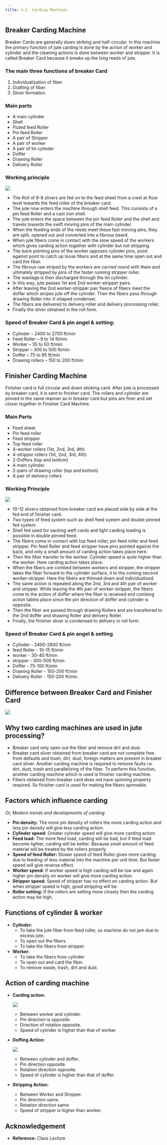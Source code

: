 ```yaml
---
title: 4.1. Carding Machines
---
```


## Breaker Carding Machine

Breaker Cards are generally down striking and half-circular. In this machine the primary function of jute carding is done by the action of worker and cylinder and the cleaning actions is done between worker and stripper. It is called Breaker Card because it breaks up the long reeds of jute.

### The main three functions of breaker Card

1.  Individualization of fiber.
2.  Drafting of fiber.
3.  Sliver formation.

### Main parts

- A main cylinder
- Shell
- Fluted feed Roller
- Pin feed Roller
- A pair of Stripper
- A pair of worker
- A pair of tin cylinder
- Doffer
- Drawing Roller
- Delivery Roller

### Working principle

![](./img/working-principle-of-breaker-carding-machine.png)

- The Roll of 6-8 slivers are fed on to the feed sheet from a creel at floor level towards the feed roller of the breaker card.
- The jute now enters the machine through shell feed. This consists of a pin feed Roller and a cast iron shell.
- The jute enters the space between the pin feed Roller and the shell and travels towards the swift moving pins of the main cylinder.
- When the feeding ends of the reeds meet these fast moving pins, they are split, opened out and converted into a fibrous beard.
- When jute fibers come in contact with the slow speed of the workers which gives carding action together with cylinder but not stripping.
- The back pointing pins of the worker opposes cylinder pins, point against point to catch up loose fibers and at the same time open out and card the fiber.
- The fibrous raw striped by the workers are carried round with them and ultimately stripped by pins of the faster running stripper roller.
- The wastage is then discharged through the tin cylinder.
- In this way, jute passes 1st and 2nd worker-stripper pairs.
- After leaving the 2nd worker-stripper pair fleece of fibers meet the doffer which stripes jute off the cylinder. Then the fibers pass through drawing Roller into V-shaped condenser.
- The fibers are delivered to delivery roller and delivery processing roller.
- Finally the sliver obtained in the roll form.

### Speed of Breaker Card & pin angel & setting:

- Cylinder – 2400 to 2700 ft/min
- Feed Roller – 9 to 14 ft/min
- Worker – 35 to 50 ft/min
- Stripper – 300 to 500 ft/min
- Doffer – 75 to 95 ft/min
- Drawing rollers – 150 to 200 ft/min

## Finisher Carding Machine

Finisher card is full circular and down sticking card. After jute is processed by breaker card, it is sent to finisher card. The rollers and cylinder are pinned in the same manner as in breaker card but pins are finer and set closer together in Finisher Card Machine.

### Main Parts

- Feed sheet
- Pin feed roller
- Feed stripper
- Top feed roller
- 4-worker rollers (1st, 2nd, 3rd, 4th)
- 4-stripper rollers (1st, 2nd, 3rd, 4th)
- 2-Doffers (top and bottom)
- A main cylinder
- 2-pairs of drawing roller (top and bottom)
- A pair of delivery rollers

### Working Principle

![](./img/working-principle-of-finisher-carding-machine.png)

- 10-12 slivers obtained from breaker card are placed side by side at the fed end of finisher card.
- Two types of feed system such as shell feed system and double pinned fed system.
- Shell fed used for sacking weft cards and light carding loading is possible in double pinned feed.
- The fibers come in contact with top feed roller, pin feed roller and feed stripper. Pin feed Roller and feed stripper have pins pointed against the back, and only a small amount of carding action takes place here.
- Then the fiber transfer to the worker. Cylinder speed is quite higher than the worker. Here carding action takes place.
- When the fibers are combed between workers and stripper, the stripper takes the fiber forward to the cylinder surface, it to the coming second worker-stripper. Here the fibers are thinned down and individualized.
- The same action is repeated along the 2nd, 3rd and 4th pair of worker and stripper. While leaving the 4th pair of worker-stripper, the fibers come to the action of doffer where the fiber is received and combing action tables place since the pin direction of doffer and cylinder is opposite.
- Then the fiber are passed through drawing Rollers and are transferred to the 2nd doffer and drawing Roller and delivery Roller.
- Finally, the finisher sliver is condensed to delivery in roll form.

### Speed of Breaker Card & pin angel & setting

- Cylinder - 2400-2800 ft/min
- feed Roller - 10-15 ft/min
- worker - 30-40 ft/min
- stripper - 300-500 ft/min
- Doffer - 75-100 ft/min
- Drawing Roller - 150-200 ft/min
- Delivery Roller - 150-200 ft/min.

## Difference between Breaker Card and Finisher Card

![](./img/breaker-card-vs-finisher-card.png)

## Why two carding machines are used in jute processing?

- Breaker card only open out the fiber and remove dirt and dust.
- Breaker card sliver obtained from breaker card are not complete free from defaults and trash, dirt, dust, foreign matters are present in breaker card sliver. Another carding machine is required to remove faults i.e. dirt, dust, trash and parallelizing of the fiber. To perform this function, another carding machine which is used is finisher carding machine.
- Fibers obtained from breaker card does not have spinning property required. So finisher card is used for making the fibers spinnable.

## Factors which influence carding

_Or, Modern trends and developments of carding_

- **Pin density:** The more pin density of rollers the more carding action and less pin density will give less carding action.
- **Cylinder speed:** Greater cylinder speed will give more carding action.
- **Feed load:** The more feed load, carding will be bad, but if feed load become lighter, carding will be better. Because small amount of feed material will be treated by the rollers properly.
- **Speed of feed Roller:** Slower speed of feed Roller gives more carding due to feeding of less material into the machine per unit time. But faster speed will give reverse effect.
- **Worker speed:** If worker speed is high carding will be low and again higher pin density on worker will give more carding action.
- **Stripper speed:** Speed of stripper has no effect on carding action. But when stripper speed is high, good stripping will be.
- **Roller setting:** If the rollers are setting more closely then the carding action may be high.

## Functions of cylinder & worker

- **Cylinder:**
  - To take the jute fiber from feed roller, so machine do not jam due to excess jute.
  - To open out the fibers.
  - To take the fibers from stripper.
- **Worker:**
  - To take the fibers from cylinder
  - To open out and card the fiber.
  - To remove waste, trash, dirt and dust.

## Action of carding machine

- **Carding action:**

  ![](./img/carding-action-cylinder-worker.png)

  - Between worker and cylinder.
  - Pin direction is opposite.
  - Direction of rotation opposite.
  - Speed of cylinder is higher than that of worker.

- **Doffing Action:**

  ![](./img/doffing-action-cylinder-doffer.png)

  - Between cylinder and doffer.
  - Pin direction opposite.
  - Rotation direction opposite.
  - Speed of cylinder is higher than that of doffer.

- **Stripping Action:**
  - Between Worker and Stripper.
  - Pin direction same.
  - Rotation direction same.
  - Speed of stripper is higher than worker.

## Acknowledgement

- **Reference:** Class Lecture
